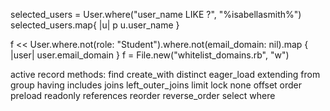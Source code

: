 selected_users = User.where("user_name LIKE ?", "%isabellasmith%")
selected_users.map{ |u| p u.user_name }

f << User.where.not(role: "Student").where.not(email_domain: nil).map { |user| user.email_domain }
f = File.new("whitelist_domains.rb", "w")


active record methods:
find
create_with
distinct
eager_load
extending
from
group
having
includes
joins
left_outer_joins
limit
lock
none
offset
order
preload
readonly
references
reorder
reverse_order
select
where
